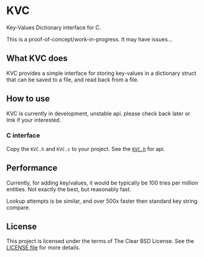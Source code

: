 # KVC

Key-Values Dictionary interface for C.

This is a proof-of-concept/work-in-progress. It may have issues...

## What KVC does

KVC provides a simple interface for storing key-values in a dictionary struct
that can be saved to a file, and read back from a file.

## How to use

KVC is currently in development, unstable api. please check back later or lmk
if your interested.

### C interface

Copy the `KVC.h` and `KVC.c` to your project. See the [`KVC.h`](./KVC.h) for
api.

## Performance

Currently, for adding key/values, it would be typically be 100 tries per
million entities. Not exactly the best, but reasonably fast.

Lookup attempts is be similar, and over 500x faster then standard key string
compare.

## License

This project is licensed under the terms of The Clear BSD License. See the
[LICENSE file](./LICENSE) for more details.

